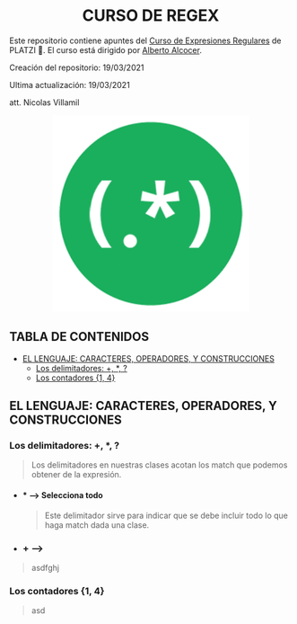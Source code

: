 <div align="center">
    <h1>CURSO DE REGEX</h1>
</div>

Este repositorio contiene apuntes del [Curso de Expresiones Regulares](https://platzi.com/clases/expresiones-regulares/) de PLATZI 💚. El curso está dirigido por [Alberto Alcocer](https://twitter.com/beco?s=20).

Creación del repositorio: 19/03/2021

Ultima actualización: 19/03/2021

att. Nicolas Villamil

<div align="center">
    <img src=images/regex_logo.png alt="Regex logo" width="350px" height="350px">
</div>

## TABLA DE CONTENIDOS
- [ EL LENGUAJE: CARACTERES, OPERADORES, Y CONSTRUCCIONES](#EL-LENGUAJE:-CARACTERES,-OPERADORES,-Y-CONSTRUCCIONES)
  - [Los delimitadores: +, *, ?](#Los-delimitadores:-+,-*,-?)
  - [Los contadores {1, 4}](#Los-contadores-{1,-4})



## EL LENGUAJE: CARACTERES, OPERADORES, Y CONSTRUCCIONES
### Los delimitadores: +, *, ? 
  > Los delimitadores en nuestras clases acotan los match que podemos obtener de la expresión.<br>
 - #### * --> Selecciona todo <br>
    > Este delimitador sirve para indicar que se debe incluir todo lo que haga match  dada una clase.
 - ### + --> 
  >asdfghj
### Los contadores {1, 4}
  >asd 